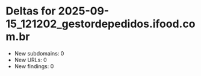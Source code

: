 # Deltas for 2025-09-15_121202_gestordepedidos.ifood.com.br
- New subdomains: 0
- New URLs: 0
- New findings: 0
